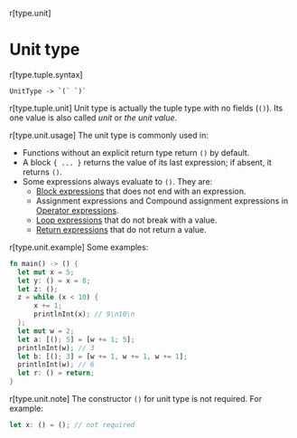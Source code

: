 r[type.unit]
# Unit type

r[type.tuple.syntax]
```grammar,types
UnitType -> `(` `)`
```

r[type.tuple.unit]
Unit type is actually the tuple type with no fields (`()`).
Its one value is also called *unit* or *the unit value*.

r[type.unit.usage]
The unit type is commonly used in:
- Functions without an explicit return type return `()` by default.
- A block `{ ... }` returns the value of its last expression; if absent, it returns `()`.
- Some expressions always evaluate to `()`. They are:
  - [Block expressions](../expressions/block-expr.md) that does not end with an expression.
  - Assignment expressions and Compound assignment expressions in [Operator expressions](../expressions/operator-expr.md#assignment-expressions).
  - [Loop expressions](../expressions/loop-expr.md) that do not break with a value.
  - [Return expressions](../expressions/return-expr.md) that do not return a value.

r[type.unit.example]
Some examples:
```rust
fn main() -> () {
  let mut x = 5;    
  let y: () = x = 8;
  let z: ();
  z = while (x < 10) {
      x += 1;
      printlnInt(x); // 9\n10\n
  };
  let mut w = 2;
  let a: [(); 5] = [w += 1; 5];
  printlnInt(w); // 3
  let b: [(); 3] = [w += 1, w += 1, w += 1];
  printlnInt(w); // 6
  let r: () = return;
}
```

r[type.unit.note]
The constructor `()` for unit type is not required. For example:
```rust
let x: () = (); // not required
```
